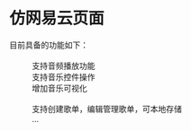 # 仿网易云页面

<dl>
  <dt>目前具备的功能如下：</dt><br>
  <dd>支持音频播放功能</dd>
  <dd>支持音乐控件操作</dd>
  <dd>增加音乐可视化</dd>
  <dd>支持创建歌单，编辑管理歌单，可本地存储</dd>
  <dd>...</dd>
</dl>
